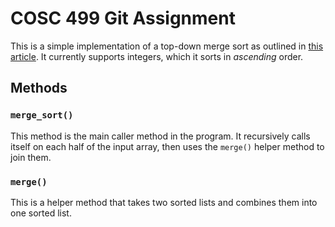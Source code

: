 # COSC 499 Git Assignment

This is a simple implementation of a top-down merge sort as outlined in [this article](https://en.wikipedia.org/wiki/Merge_sort#Top-down_implementation_using_lists). It currently supports integers, which it sorts in _ascending_ order.

## Methods

### `merge_sort()`

This method is the main caller method in the program. It recursively calls itself on each half of the input array, then uses the `merge()` helper method to join them.

### `merge()`

This is a helper method that takes two sorted lists and combines them into one sorted list.
